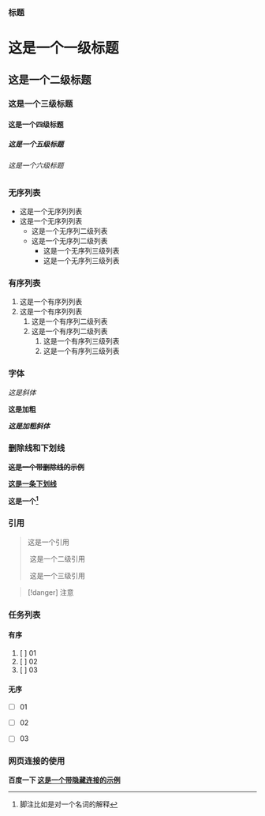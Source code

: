 ### 标题

# 这是一个一级标题

## 这是一个二级标题

### 这是一个三级标题

#### 这是一个四级标题

##### 这是一个五级标题

###### 这是一个六级标题



### **无序列表**

- 这是一个无序列列表
- 这是一个无序列列表
  - 这是一个无序列二级列表
  - 这是一个无序列二级列表
    - 这是一个无序列三级列表
    - 这是一个无序列三级列表

### **有序列表**

1. 这是一个有序列列表
1. 这是一个有序列列表
   1. 这是一个有序列二级列表
   1. 这是一个有序列二级列表
      1. 这是一个有序列三级列表
      1. 这是一个有序列三级列表



### **字体**

*这是斜体*

**这是加粗**

***这是加粗斜体***



### **删除线和下划线**

~~**这是一个带删除线的示例**~~

**<u>这是一条下划线</u>**

**这是一个[^脚注]**

[^脚注]: 脚注比如是对一个名词的解释


### **引用**

> 这是一个引用
>
> ​	这是一个二级引用
>
> ​		这是一个三级引用



> [!danger] 注意



### 任务列表

#### 有序

1. [ ] 01
2. [ ] 02
3. [ ] 03

#### 无序

* [ ] 01

* [ ] 02

* [ ] 03




### **网页连接的使用**

**百度一下   [这是一个带隐藏连接的示例](http://www.baidu.com/)**